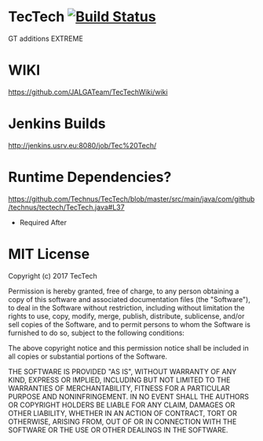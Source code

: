 # TecTech [![Build Status](http://jenkins.usrv.eu:8080/buildStatus/icon?job=Tec%20Tech)](http://jenkins.usrv.eu:8080/job/Tec%20Tech)
GT additions EXTREME

# WIKI
https://github.com/JALGATeam/TecTechWiki/wiki

# Jenkins Builds
http://jenkins.usrv.eu:8080/job/Tec%20Tech/

# Runtime Dependencies?
https://github.com/Technus/TecTech/blob/master/src/main/java/com/github/technus/tectech/TecTech.java#L37
- Required After


# MIT License

Copyright (c) 2017 TecTech

Permission is hereby granted, free of charge, to any person obtaining a copy
of this software and associated documentation files (the "Software"), to deal
in the Software without restriction, including without limitation the rights
to use, copy, modify, merge, publish, distribute, sublicense, and/or sell
copies of the Software, and to permit persons to whom the Software is
furnished to do so, subject to the following conditions:

The above copyright notice and this permission notice shall be included in all
copies or substantial portions of the Software.

THE SOFTWARE IS PROVIDED "AS IS", WITHOUT WARRANTY OF ANY KIND, EXPRESS OR
IMPLIED, INCLUDING BUT NOT LIMITED TO THE WARRANTIES OF MERCHANTABILITY,
FITNESS FOR A PARTICULAR PURPOSE AND NONINFRINGEMENT. IN NO EVENT SHALL THE
AUTHORS OR COPYRIGHT HOLDERS BE LIABLE FOR ANY CLAIM, DAMAGES OR OTHER
LIABILITY, WHETHER IN AN ACTION OF CONTRACT, TORT OR OTHERWISE, ARISING FROM,
OUT OF OR IN CONNECTION WITH THE SOFTWARE OR THE USE OR OTHER DEALINGS IN THE
SOFTWARE.
